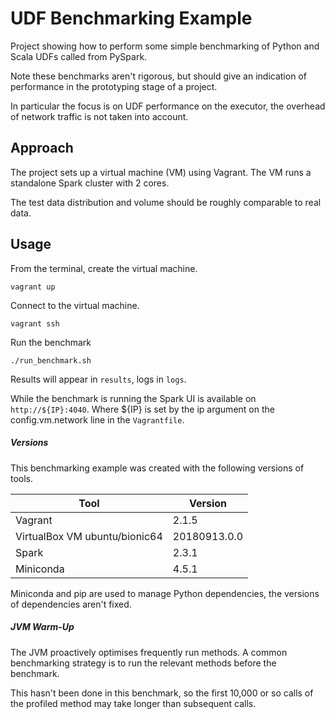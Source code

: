 # UDF Benchmarking Example

Project showing how to perform some simple benchmarking of Python and Scala UDFs called from PySpark.

Note these benchmarks aren't rigorous, but should give an indication of performance in the prototyping stage of a project.

In particular the focus is on UDF performance on the executor, the overhead of network traffic is not taken into account.


## Approach

The project sets up a virtual machine (VM) using Vagrant.
The VM runs a standalone Spark cluster with 2 cores.

The test data distribution and volume should be roughly comparable to real data.

## Usage

From the terminal, create the virtual machine.

    vagrant up
    
Connect to the virtual machine.

    vagrant ssh
    
Run the benchmark

    ./run_benchmark.sh
    
Results will appear in `results`, logs in `logs`.

While the benchmark is running the Spark UI is available on `http://${IP}:4040`.
Where ${IP} is set by the ip argument on the config.vm.network line in the `Vagrantfile`.

##### Versions

This benchmarking example was created with the following versions of tools.

| Tool                          | Version       |
|-------------------------------|---------------|
| Vagrant                       | 2.1.5         |
| VirtualBox VM ubuntu/bionic64 | 20180913.0.0  |
| Spark                         | 2.3.1         |
| Miniconda                     | 4.5.1         |

Miniconda and pip are used to manage Python dependencies, the versions of dependencies aren't fixed. 

##### JVM Warm-Up

The JVM proactively optimises frequently run methods.
A common benchmarking strategy is to run the relevant methods before the benchmark.

This hasn't been done in this benchmark, 
so the first 10,000 or so calls of the profiled method may take longer than subsequent calls.
